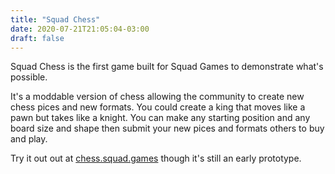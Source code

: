 ```yaml
---
title: "Squad Chess"
date: 2020-07-21T21:05:04-03:00
draft: false
---
```


Squad Chess is the first game built for Squad Games to demonstrate
what's possible.

It's a moddable version of chess allowing the community to create new
chess pices and new formats. You could create a king that moves like a
pawn but takes like a knight. You can make any starting position and
any board size and shape then submit your new pices and formats others
to buy and play.

Try it out out at [chess.squad.games](https://chess.squad.games)
though it's still an early prototype.


